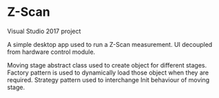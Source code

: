 # Z-Scan

Visual Studio 2017 project

A simple desktop app used to run a Z-Scan measurement. UI decoupled from hardware control module.

Moving stage abstract class used to create object for different stages.
Factory pattern is used to dynamically load those object when they are required.
Strategy pattern used to interchange Init behaviour of moving stage.